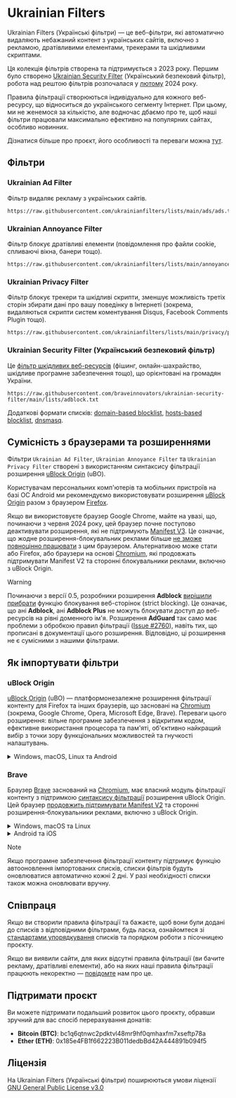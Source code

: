 # Ukrainian Filters

Ukrainian Filters (Українські фільтри) — це веб-фільтри, які автоматично видаляють небажаний контент з українських сайтів, включно з рекламою, дратівливими елементами, трекерами та шкідливими скриптами.

Ця колекція фільтрів створена та підтримується з 2023 року. Першим було створено [Ukrainian Security Filter](https://github.com/braveinnovators/ukrainian-security-filter) (Український безпековий фільтр), робота над рештою фільтрів розпочалася у [лютому](https://github.com/serhiyguryev/ukrainian-filters) 2024 року.

Правила фільтрації створюються індивідуально для кожного веб-ресурсу, що відноситься до українського сегменту Інтернет. При цьому, ми не женемося за кількістю, але водночас дбаємо про те, щоб наші фільтри працювали максимально ефективно на популярних сайтах, особливо новинних.

Дізнатися більше про проєкт, його особливості та переваги можна [тут](https://mastodon.online/@myroslavandriychuk/112880678611736243).

## Фільтри

### Ukrainian Ad Filter

Фільтр видаляє рекламу з українських сайтів.

```
https://raw.githubusercontent.com/ukrainianfilters/lists/main/ads/ads.txt
```

### Ukrainian Annoyance Filter

Фільтр блокує дратівливі елементи (повідомлення про файли cookie, спливаючі вікна, банери тощо).

```
https://raw.githubusercontent.com/ukrainianfilters/lists/main/annoyances/annoyances.txt
```

### Ukrainian Privacy Filter

Фільтр блокує трекери та шкідливі скрипти, зменшує можливість третіх сторін збирати дані про вашу поведінку в Інтернеті (зокрема, видаляються скрипти систем коментування Disqus, Facebook Comments Plugin тощо).

```
https://raw.githubusercontent.com/ukrainianfilters/lists/main/privacy/privacy.txt
```

### Ukrainian Security Filter (Український безпековий фільтр)

Це [фільтр шкідливих веб-ресурсів](https://github.com/braveinnovators/ukrainian-security-filter) (фішинг, онлайн-шахрайство, шкідливе програмне забезпечення тощо), що орієнтовані на громадян України.

```
https://raw.githubusercontent.com/braveinnovators/ukrainian-security-filter/main/lists/adblock.txt
```

Додаткові формати списків: [domain-based blocklist](https://raw.githubusercontent.com/braveinnovators/ukrainian-security-filter/main/lists/domains.txt), [hosts-based blocklist](https://raw.githubusercontent.com/braveinnovators/ukrainian-security-filter/main/lists/hosts.txt), [dnsmasq](https://raw.githubusercontent.com/braveinnovators/ukrainian-security-filter/main/lists/dnsmasq.txt).

## Сумісність з браузерами та розширеннями

Фільтри `Ukrainian Ad Filter`, `Ukrainian Annoyance Filter` та `Ukrainian Privacy Filter` створені з використанням синтаксису фільтрації розширення [uBlock Origin](https://ublockorigin.com/) (uBO).

Користувачам персональних комп'ютерів та мобільних пристроїв на базі ОС Android ми рекомендуємо використовувати розширення [uBlock Origin](https://ublockorigin.com/) разом з браузером [Firefox](https://www.mozilla.org/firefox/).

Якщо ви використовуєте браузер Google Chrome, майте на увазі, що, починаючи з червня 2024 року, цей браузер почне поступово деактивувати розширення, які не підтримують [Manifest V3](https://blog.chromium.org/2024/05/manifest-v2-phase-out-begins.html). Це означає, що жодне розширення-блокувальник реклами більше [не зможе повноцінно працювати](https://www.theverge.com/2024/5/30/24168057/google-chrome-extension-change-manifest-v3-ad-blockers) з цим браузером. Альтернативою може стати або Firefox, або браузери на основі [Chromium](https://uk.wikipedia.org/wiki/Chromium), які продовжать підтримувати Manifest V2 та сторонні блокувальники реклами, включно з uBlock Origin.

> [!WARNING]
> Починаючи з версії 0.5, розробники розширення **Adblock** [вирішили прибрати](https://web.archive.org/web/20111206122411/http://adblockplus.org/en/faq_features#siteblock) функцію блокування веб-сторінок (strict blocking). Це означає, що ані **Adblock**, ані **Adblock Plus** не можуть блокувати доступ до веб-ресурсів на рівні доменного ім'я. Розширення **AdGuard** так само має проблеми з обробкою правил фільтрації ([Issue #2760](https://github.com/AdguardTeam/AdguardBrowserExtension/issues/2760)), навіть тих, що прописані в документації цього розширення. Відповідно, ці розширення не є сумісними з нашими фільтрами.

## Як імпортувати фільтри

### uBlock Origin

[uBlock Origin](https://ublockorigin.com/) (uBO) — платформонезалежне розширення фільтрації контенту для Firefox та інших браузерів, що засновані на [Chromium](https://uk.wikipedia.org/wiki/Chromium) (зокрема, Google Chrome, Opera, Microsoft Edge, Brave). Переваги цього розширення: вільне програмне забезпечення з відкритим кодом, ефективне використання процесора та пам'яті, об'єктивно найкращий вибір з точки зору функціональних можливостей та гнучкості налаштувань.

<details>
<summary>Windows, macOS, Linux та Android</summary>

1. Відкрити меню `Preferences` розширення uBlock Origin, клацнути мишею на вкладку `Filter lists` і прокрутити до розділу `Custom`
2. Клацнути мишею на `Import...` і у поле вводу вставити скопійовані адреси необхідних фільтрів, зберігши зміни.

Додаткова інструкція доступна за адресою: [https://github.com/gorhill/uBlock/wiki/Filter-lists-from-around-the-web](https://github.com/gorhill/uBlock/wiki/Filter-lists-from-around-the-web)
</details>

### Brave

Браузер [Brave](https://brave.com/) заснований на [Chromium](https://uk.wikipedia.org/wiki/Chromium), має власний модуль фільтрації контенту з підтримкою [синтаксису фільтрації](https://support.brave.com/hc/en-us/articles/6449369961741-How-do-I-manage-Ad-Block-filters-in-Brave) розширення uBlock Origin. Цей браузер [продовжить підтримувати Manifest V2](https://brave.com/blog/brave-shields-manifest-v3/) та сторонні розширення-блокувальники реклами, включно з uBlock Origin.

<details>
<summary>Windows, macOS та Linux</summary>

1. У меню `Settings` відкрити вкладку `Shields` й змінити налаштування `Trackers & ads blocking` на `Aggressive`
2. У вкладці `Shields` відкрити розділ `Content filtering` і у розділі `Add custom filter lists` у поле вводу вставити скопійовані адреси необхідних фільтрів.
</details>

<details>
<summary>Android та iOS</summary>

1. У меню `Settings` відкрити розділ меню `Brave Shields & privacy` й змінити налаштування `Block trackers & ads` на `Aggressive`
2. У розділі меню `Brave Shields & privacy` відкрити `Content filtering`, далі `Add custom filter list` і у поле вводу вставити скопійовані адреси необхідних фільтрів, зберігши зміни шляхом натискання на кнопку `Add`.
</details>

> [!NOTE]
> Якщо програмне забезпечення фільтрації контенту підтримує функцію автооновлення імпортованих списків, списки фільтрів будуть оновлюватися автоматично кожні 2 дні. У разі необхідності списки також можна оновлювати вручну.

## Співпраця

Якщо ви створили правила фільтрації та бажаєте, щоб вони були додані до списків з відповідними фільтрами, будь ласка, ознайомтеся зі [стандартами упорядкування](https://github.com/ukrainianfilters/lists/blob/main/CONTRIBUTING.md) списків та порядком роботи з пісочницею проєкту.

Якщо ви виявили сайти, для яких відсутні правила фільтрації (ви бачите рекламу, дратівливі елементи), або на яких наші правила фільтрації працюють некоректно — [повідомте](https://github.com/ukrainianfilters/lists/issues/new/choose) нам про це.

## Підтримати проєкт

Ви можете підтримати подальший розвиток цього проєкту, обравши зручний для вас спосіб перерахування донатів:

* **Bitcoin (BTC)**: bc1q6qtnwc2pdktvl48mr9hf0qmhaxfm7xseftp78a
* **Ether (ETH)**: 0x185e4FB1f662223B011dedbBd42A444891b094f5

## Ліцензія

На Ukrainian Filters (Українські фільтри) поширюються умови ліцензії [GNU General Public License v3.0](https://github.com/ukrainianfilters/lists/blob/main/LICENSE)
